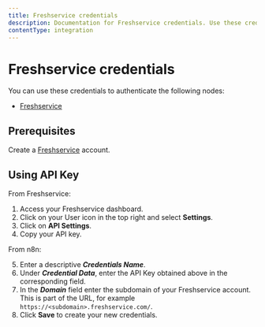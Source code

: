 ```yaml
---
title: Freshservice credentials
description: Documentation for Freshservice credentials. Use these credentials to authenticate Freshservice in n8n, a workflow automation platform.
contentType: integration
---
```


# Freshservice credentials

You can use these credentials to authenticate the following nodes:

- [Freshservice](/integrations/builtin/app-nodes/n8n-nodes-base.freshservice/)

## Prerequisites

Create a [Freshservice](https://freshservice.com/) account.

## Using API Key

From Freshservice:

1. Access your Freshservice dashboard.
2. Click on your User icon in the top right and select **Settings**.
3. Click on **API Settings**.
4. Copy your API key.

From n8n:

5. Enter a descriptive ***Credentials Name***.
6. Under ***Credential Data***, enter the API Key obtained above in the corresponding field.
7. In the ***Domain*** field enter the subdomain of your Freshservice account. This is part of the URL, for example `https://<subdomain>.freshservice.com/`.
8. Click **Save** to create your new credentials.

